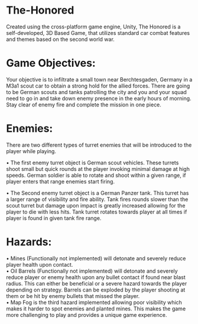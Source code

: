 # The-Honored
Created using the cross-platform game engine, Unity, The Honored is a self-developed, 3D Based Game, that utilizes standard car combat features and themes based on the second world war.

# Game Objectives:
Your objective is to infiltrate a small town near Berchtesgaden, Germany in a M3a1 scout car to obtain a strong hold for the allied forces. There are going to be German scouts and tanks patrolling the city and you and your squad need to go in and take down enemy presence in the early hours of morning. Stay clear of enemy fire and complete the mission in one piece.


# Enemies:
There are two different types of turret enemies that will be introduced to the player while playing. 

•	The first enemy turret object is German scout vehicles. These turrets shoot small but quick rounds at the player invoking           minimal damage at high speeds. German soldier is able to rotate and shoot within a given range, if player enters that range enemies start firing. 

•	The Second enemy turret object is a German Panzer tank. This turret has a larger range of visibility and fire ability. Tank fires rounds slower than the scout turret but damage upon impact is greatly increased allowing for the player to die with less hits. Tank turret rotates towards player at all times if player is found in given tank fire range.

# Hazards:
•	Mines (Functionally not implemented) will detonate and severely reduce player health upon contact.  
•	Oil Barrels (Functionally not implemented) will detonate and severely reduce player or enemy health upon any bullet contact if found near blast radius.  This can either be beneficial or a severe hazard towards the player depending on strategy. Barrels can be exploded by the player shooting at them or be hit by enemy bullets that missed the player.  
•	Map Fog is the third hazard implemented allowing poor visibility which makes it harder to spot enemies and planted mines. This makes the game more challenging to play and provides a unique game experience.

